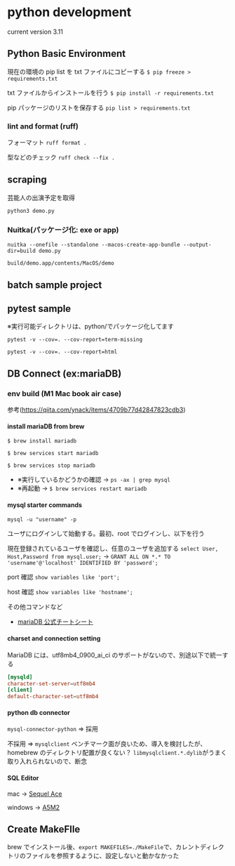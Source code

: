 # python development

current version 3.11

## Python Basic Environment

現在の環境の pip list を txt ファイルにコピーする
`$ pip freeze > requirements.txt`

txt ファイルからインストールを行う
`$ pip install -r requirements.txt`

pip パッケージのリストを保存する
`pip list > requirements.txt`

### lint and format (ruff)

フォーマット
`ruff format .`

型などのチェック
`ruff check --fix .`

## scraping

芸能人の出演予定を取得

`python3 demo.py`

### Nuitka(パッケージ化: exe or app)

`nuitka --onefile --standalone --macos-create-app-bundle --output-dir=build demo.py`

`build/demo.app/contents/MacOS/demo`

## batch sample project

## pytest sample

※実行可能ディレクトリは、python/でパッケージ化してます

`pytest -v --cov=. --cov-report=term-missing`

`pytest -v --cov=. --cov-report=html`

## DB Connect (ex:mariaDB)

### env build (M1 Mac book air case)

参考(https://qiita.com/ynack/items/4709b77d42847823cdb3)

#### install mariaDB from brew

`$ brew install mariadb`

`$ brew services start mariadb`

`$ brew services stop mariadb`

- ※実行しているかどうかの確認 -> `ps -ax | grep mysql`
- ※再起動 -> `$ brew services restart mariadb`

#### mysql starter commands

`mysql -u "username" -p`

ユーザにログインして始動する。最初、root でログインし、以下を行う

現在登録されているユーザを確認し、任意のユーザを追加する
`select User, Host,Password from mysql.user;` → `GRANT ALL ON *.* TO 'username'@'localhost' IDENTIFIED BY 'password';`

port 確認
`show variables like 'port';`

host 確認
`show variables like 'hostname';`

その他コマンドなど

- [mariaDB 公式チートシート](https://mariadb.com/wp-content/uploads/2021/08/mariadb-standard-developer_cheat-sheet_1113.pdf)

#### charset and connection setting

MariaDB には、utf8mb4_0900_ai_ci のサポートがないので、別途以下で統一する

```etc/my.cnf
[mysqld]
character-set-server=utf8mb4
[client]
default-character-set=utf8mb4
```

#### python db connector

`mysql-connector-python` => 採用

不採用 => `mysqlclient`
ベンチマーク面が良いため、導入を検討したが、homebrew のディレクトリ配置が良くない？
`libmysqlclient.*.dylib`がうまく取り入れられないので、断念

#### SQL Editor

mac -> [Sequel Ace](https://apps.apple.com/us/app/sequel-ace/id1518036000)

windows -> [A5M2](https://a5m2.mmatsubara.com/)

## Create MakeFIle

brew でインストール後、`export MAKEFILES=./MakeFile`で、カレントディレクトリのファイルを参照するように、設定しないと動かなかった
